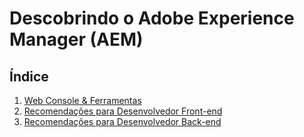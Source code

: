 Descobrindo o Adobe Experience Manager (AEM)
=========

Índice
---------
1. [Web Console & Ferramentas](web-console-e-ferramentas.md)
2. [Recomendações para Desenvolvedor Front-end](recomendacoes-para-desenvolvedor-front-end.md)
3. [Recomendações para Desenvolvedor Back-end](recomendacoes-para-desenvolvedor-back-end.md)
